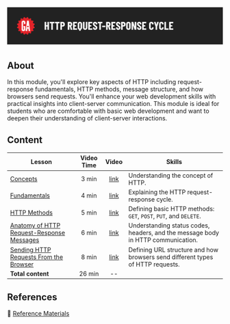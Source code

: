 # ![HTTP Request-Response Cycle](../assets/hero.png)

## About

In this module, you'll explore key aspects of HTTP including request-response fundamentals, HTTP methods, message structure, and how browsers send requests. You'll enhance your web development skills with practical insights into client-server communication. This module is ideal for students who are comfortable with basic web development and want to deepen their understanding of client-server interactions.

## Content

| Lesson | Video Time | Video | Skills |
| ------ |:----------:|:-----:| ------ |
| [Concepts](./concepts/README.md)                                                                   | 3 min  | [link](https://generalassembly.wistia.com/medias/7src9k3wxy) | Understanding the concept of HTTP.                                               |
| [Fundamentals](./fundamentals/README.md)                                                           | 4 min  | [link](https://generalassembly.wistia.com/medias/vqjjf3kk5c) | Explaining the HTTP request-response cycle.                                      |
| [HTTP Methods](./http-methods/README.md)                                                           | 5 min  | [link](https://generalassembly.wistia.com/medias/yi7ab0q4wt) | Defining basic HTTP methods: `GET`, `POST`, `PUT`, and `DELETE`.                 |
| [Anatomy of HTTP Request-Response Messages](./anatomy-of-http-request-response-messages/README.md) | 6 min  | [link](https://generalassembly.wistia.com/medias/soq4y94tal) | Understanding status codes, headers, and the message body in HTTP communication. |
| [Sending HTTP Requests From the Browser](./sending-http-requests-from-the-browser/README.md)       | 8 min  | [link](https://generalassembly.wistia.com/medias/zhfx7embhz) | Defining URL structure and how browsers send different types of HTTP requests.   |
| **Total content**                                                                                  | 26 min | --                                                           |                                                                                  |

## References

📖 [Reference Materials](../references/README.md)

